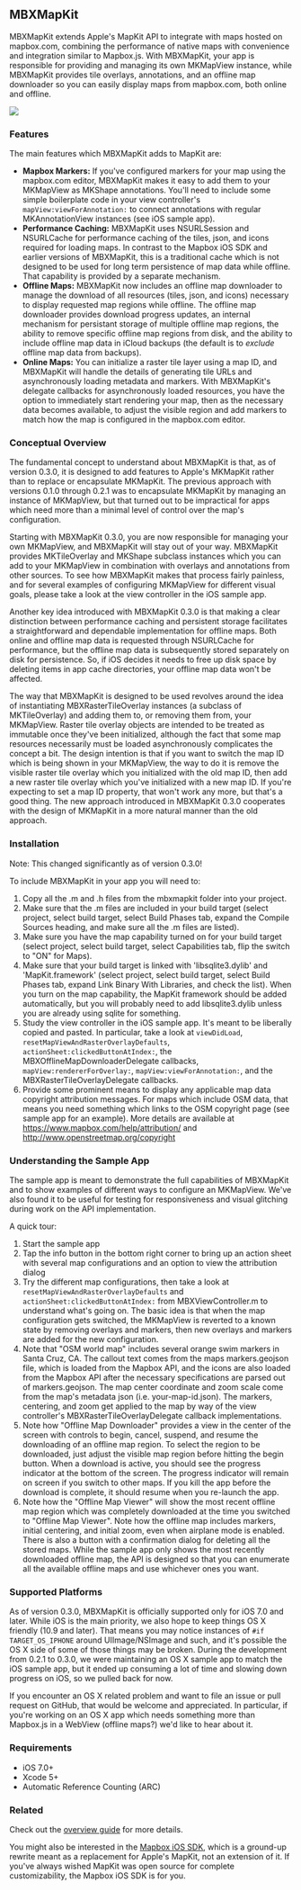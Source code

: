 MBXMapKit
---------

MBXMapKit extends Apple's MapKit API to integrate with maps hosted on mapbox.com, combining the performance of native maps with convenience and integration similar to Mapbox.js. With MBXMapKit, your app is responsible for providing and managing its own MKMapView instance, while MBXMapKit provides tile overlays, annotations, and an offline map downloader so you can easily display maps from mapbox.com, both online and offline.

[![](https://raw.github.com/mapbox/mbxmapkit/packaging/screenshot.png)]()

### Features

The main features which MBXMapKit adds to MapKit are:
 * **Mapbox Markers:** If you've configured markers for your map using the mapbox.com editor, MBXMapKit makes it easy to add them to your MKMapView as MKShape annotations. You'll need to include some simple boilerplate code in your view controller's `mapView:viewForAnnotation:` to connect annotations with regular MKAnnotationView instances (see iOS sample app).
 * **Performance Caching:** MBXMapKit uses NSURLSession and NSURLCache for performance caching of the tiles, json, and icons required for loading maps. In contrast to the Mapbox iOS SDK and earlier versions of MBXMapKit, this is a traditional cache which is not designed to be used for long term persistence of map data while offline. That capability is provided by a separate mechanism.
 * **Offline Maps:** MBXMapKit now includes an offline map downloader to manage the download of all resources (tiles, json, and icons) necessary to display requested map regions while offline. The offline map downloader provides download progress updates, an internal mechanism for persistant storage of multiple offline map regions, the ability to remove specific offline map regions from disk, and the ability to include offline map data in iCloud backups (the default is to *exclude* offline map data from backups).
 * **Online Maps:** You can initialize a raster tile layer using a map ID, and MBXMapKit will handle the details of generating tile URLs and asynchronously loading metadata and markers. With MBXMapKit's delegate callbacks for asynchronously loaded resources, you have the option to immediately start rendering your map, then as the necessary data becomes available, to adjust the visible region and add markers to match how the map is configured in the mapbox.com editor.


### Conceptual Overview

The fundamental concept to understand about MBXMapKit is that, as of version 0.3.0, it is designed to add features to Apple's MKMapKit rather than to replace or encapsulate MKMapKit. The previous approach with versions 0.1.0 through 0.2.1 was to encapsulate MKMapKit by managing an instance of MKMapView, but that turned out to be impractical for apps which need more than a minimal level of control over the map's configuration.

Starting with MBXMapKit 0.3.0, you are now responsible for managing your own MKMapView, and MBXMapKit will stay out of your way. MBXMapKit provides MKTileOverlay and MKShape subclass instances which you can add to your MKMapView in combination with overlays and annotations from other sources. To see how MBXMapKit makes that process fairly painless, and for several examples of configuring MKMapView for different visual goals, please take a look at the view controller in the iOS sample app.

Another key idea introduced with MBXMapKit 0.3.0 is that making a clear distinction between performance caching and persistent storage facilitates a straightforward and dependable implementation for offline maps. Both online and offline map data is requested through NSURLCache for performance, but the offline map data is subsequently stored separately on disk for persistence. So, if iOS decides it needs to free up disk space by deleting items in app cache directories, your offline map data won't be affected.

The way that MBXMapKit is designed to be used revolves around the idea of instantiating MBXRasterTileOverlay instances (a subclass of MKTileOverlay) and adding them to, or removing them from, your MKMapView. Raster tile overlay objects are intended to be treated as immutable once they've been initialized, although the fact that some map resources necessarily must be loaded asynchronously complicates the concept a bit. The design intention is that if you want to switch the map ID which is being shown in your MKMapView, the way to do it is remove the visible raster tile overlay which you initialized with the old map ID, then add a new raster tile overlay which you've initialized with a new map ID. If you're expecting to set a map ID property, that won't work any more, but that's a good thing. The new approach introduced in MBXMapKit 0.3.0 cooperates with the design of MKMapKit in a more natural manner than the old approach.


### Installation

Note: This changed significantly as of version 0.3.0!

To include MBXMapKit in your app you will need to:
 1. Copy all the .m and .h files from the mbxmapkit folder into your project.
 2. Make sure that the .m files are included in your build target (select project, select build target, select Build Phases tab, expand the Compile Sources heading, and make sure all the .m files are listed).
 3. Make sure you have the map capability turned on for your build target (select project, select build target, select Capabilities tab, flip the switch to "ON" for Maps).
 4. Make sure that your build target is linked with 'libsqlite3.dylib' and 'MapKit.framework' (select project, select build target, select Build Phases tab, expand Link Binary With Libraries, and check the list). When you turn on the map capability, the MapKit framework should be added automatically, but you will probably need to add libsqlite3.dylib unless you are already using sqlite for something.
 5. Study the view controller in the iOS sample app. It's meant to be liberally copied and pasted. In particular, take a look at `viewDidLoad`, `resetMapViewAndRasterOverlayDefaults`, `actionSheet:clickedButtonAtIndex:`, the MBXOfflineMapDownloaderDelegate callbacks, `mapView:rendererForOverlay:`, `mapView:viewForAnnotation:`, and the MBXRasterTileOverlayDelegate callbacks.
 6. Provide some prominent means to display any applicable map data copyright attribution messages. For maps which include OSM data, that means you need something which links to the OSM copyright page (see sample app for an example). More details are available at https://www.mapbox.com/help/attribution/ and http://www.openstreetmap.org/copyright


### Understanding the Sample App

The sample app is meant to demonstrate the full capabilities of MBXMapKit and to show examples of different ways to configure an MKMapView. We've also found it to be useful for testing for responsiveness and visual glitching during work on the API implementation.

A quick tour:
 1. Start the sample app
 2. Tap the info button in the bottom right corner to bring up an action sheet with several map configurations and an option to view the attribution dialog
 3. Try the different map configurations, then take a look at `resetMapViewAndRasterOverlayDefaults` and `actionSheet:clickedButtonAtIndex:` from MBXViewController.m to understand what's going on. The basic idea is that when the map configuration gets switched, the MKMapView is reverted to a known state by removing overlays and markers, then new overlays and markers are added for the new configuration.
 4. Note that "OSM world map" includes several orange swim markers in Santa Cruz, CA. The callout text comes from the maps markers.geojson file, which is loaded from the Mapbox API, and the icons are also loaded from the Mapbox API after the necessary specifications are parsed out of markers.geojson. The map center coordinate and zoom scale come from the map's metadata json (i.e. your-map-id.json). The markers, centering, and zoom get applied to the map by way of the view controller's MBXRasterTileOverlayDelegate callback implementations.
 5. Note how "Offline Map Downloader" provides a view in the center of the screen with controls to begin, cancel, suspend, and resume the downloading of an offline map region. To select the region to be downloaded, just adjust the visible map region before hitting the begin button. When a download is active, you should see the progress indicator at the bottom of the screen. The progress indicator will remain on screen if you switch to other maps. If you kill the app before the download is complete, it should resume when you re-launch the app.
 6. Note how the "Offline Map Viewer" will show the most recent offline map region which was completely downloaded at the time you switched to "Offline Map Viewer". Note how the offline map includes markers, initial centering, and initial zoom, even when airplane mode is enabled. There is also a button with a confirmation dialog for deleting all the stored maps. While the sample app only shows the most recently downloaded offline map, the API is designed so that you can enumerate all the available offline maps and use whichever ones you want.


### Supported Platforms

As of version 0.3.0, MBXMapKit is officially supported only for iOS 7.0 and later. While iOS is the main priority, we also hope to keep things OS X friendly (10.9 and later). That means you may notice instances of `#if TARGET_OS_IPHONE` around UIImage/NSImage and such, and it's possible the OS X side of some of those things may be broken. During the development from 0.2.1 to 0.3.0, we were maintaining an OS X sample app to match the iOS sample app, but it ended up consuming a lot of time and slowing down progress on iOS, so we pulled back for now.

If you encounter an OS X related problem and want to file an issue or pull request on GitHub, that would be welcome and appreciated. In particular, if you're working on an OS X app which needs something more than Mapbox.js in a WebView (offline maps?) we'd like to hear about it.


### Requirements

 * iOS 7.0+
 * Xcode 5+
 * Automatic Reference Counting (ARC)


### Related

Check out the [overview guide](http://mapbox.com/mbxmapkit/) for more details. 

You might also be interested in the [Mapbox iOS SDK](http://mapbox.com/mapbox-ios-sdk/), which is a ground-up rewrite meant as a replacement for Apple's MapKit, not an extension of it. If you've always wished MapKit was open source for complete customizability, the Mapbox iOS SDK is for you. 
